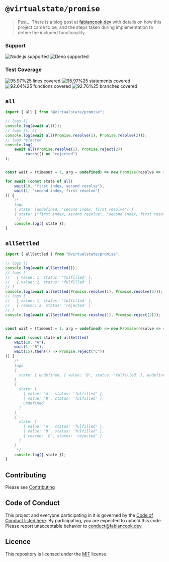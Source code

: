 # `@virtualstate/promise`

> Psst... There is a blog post at [fabiancook.dev](https://fabiancook.dev/2022/02/26/an-async-thing) with details on how 
> this project came to be, and the steps taken during implementation to define the included functionality. 

[//]: # (badges)

### Support

 ![Node.js supported](https://img.shields.io/badge/node-%3E%3D16.0.0-blue) ![Deno supported](https://img.shields.io/badge/deno-%3E%3D1.17.0-blue) 

### Test Coverage

 ![95.97%25 lines covered](https://img.shields.io/badge/lines-95.97%25-brightgreen) ![95.97%25 statements covered](https://img.shields.io/badge/statements-95.97%25-brightgreen) ![92.64%25 functions covered](https://img.shields.io/badge/functions-92.64%25-brightgreen) ![92.76%25 branches covered](https://img.shields.io/badge/branches-92.76%25-brightgreen)

[//]: # (badges)

## `all`

```typescript
import { all } from "@virtualstate/promise";

// logs []
console.log(await all());
// logs [1, 2]
console.log(await all(Promise.resolve(1), Promise.resolve(2)));
// logs rejected
console.log(
    await all(Promise.resolve(1), Promise.reject(2))
        .catch(() => "rejected")
);
```

```typescript

const wait = (timeout = 1, arg = undefined) => new Promise(resolve => setTimeout(resolve, timeout, arg));

for await (const state of all(
    wait(10, "first index, second resolve"),
    wait(1, "second index, first resolve")
)) {
    /*
    logs
    { state: [undefined, "second index, first resolve"] }
    { state: ["first index, second resolve", "second index, first resolve"] }
     */
    console.log({ state });
}
```


## `allSettled`

```typescript
import { allSettled } from "@virtualstate/promise";

// logs []
console.log(await allSettled());
// logs [
//   { value: 1, status: 'fulfilled' },
//   { value: 2, status: 'fulfilled' }
// ]
console.log(await allSettled(Promise.resolve(1), Promise.resolve(2))); 
// logs [
//   { value: 1, status: 'fulfilled' },
//   { reason: 2, status: 'rejected' }
// ]
console.log(await allSettled(Promise.resolve(1), Promise.reject(2)));
```

```typescript

const wait = (timeout = 1, arg = undefined) => new Promise(resolve => setTimeout(resolve, timeout, arg));

for await (const state of allSettled(
    wait(10, "A"), 
    wait(1, "B"),
    wait(15).then(() => Promise.reject("C"))
)) {
    /*
    logs
    {
      state: [ undefined, { value: 'B', status: 'fulfilled' }, undefined ]
    }
    {
      state: [
        { value: 'A', status: 'fulfilled' },
        { value: 'B', status: 'fulfilled' },
        undefined
      ]
    }
    {
      state: [
        { value: 'A', status: 'fulfilled' },
        { value: 'B', status: 'fulfilled' },
        { reason: 'C', status: 'rejected' }
      ]
    }
     */
    console.log({ state });
}
```

## Contributing

Please see [Contributing](./CONTRIBUTING.md)

## Code of Conduct

This project and everyone participating in it is governed by the [Code of Conduct listed here](./CODE-OF-CONDUCT.md). By participating, you are expected to uphold this code. Please report unacceptable behavior to [conduct@fabiancook.dev](mailto:conduct@fabiancook.dev).

## Licence

This repository is licensed under the [MIT](https://choosealicense.com/licenses/mit/) license.
